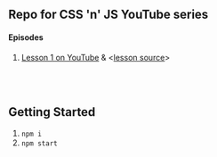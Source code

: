 ## Repo for CSS 'n' JS YouTube series

#### Episodes
1. [Lesson 1 on YouTube](https://www.youtube.com/watch?v=tfw0qv63ZUQ) & <[lesson source](https://github.com/argyleink/css-n-js/tree/lesson-1)>

<br><br>

## Getting Started
1. `npm i`
1. `npm start`
